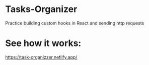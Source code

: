 # Tasks-Organizer
Practice building custom hooks in React and sending http requests

# See how it works:
https://task-organizzer.netlify.app/
